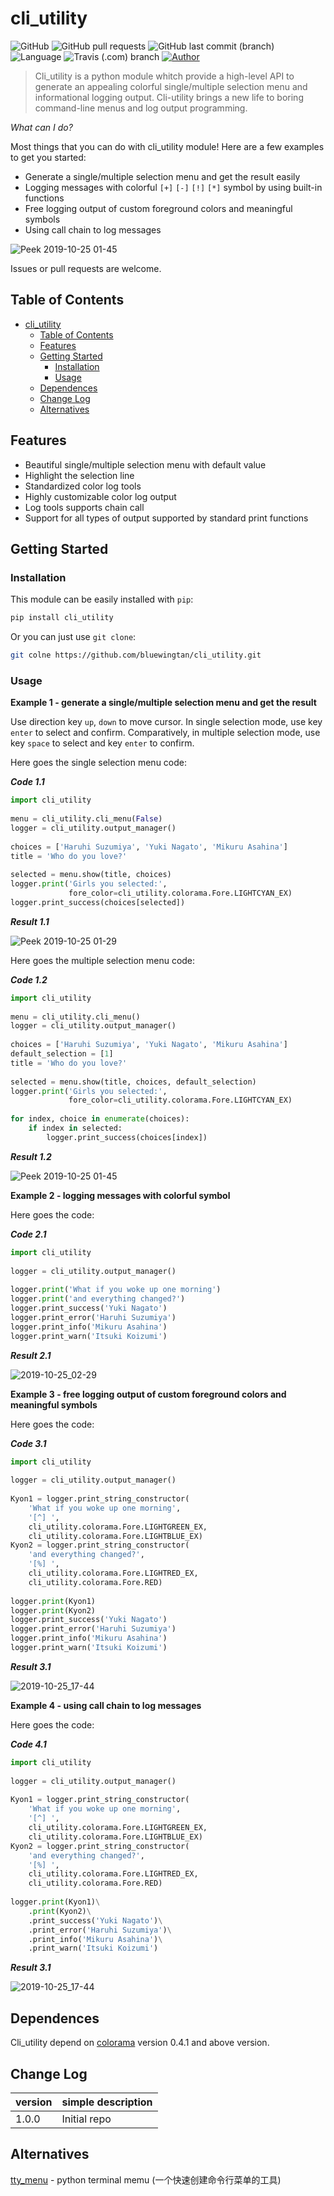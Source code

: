 #  cli_utility
  
  
![GitHub](https://img.shields.io/github/license/bluewingtan/cli_utility ) ![GitHub pull requests](https://img.shields.io/github/issues-pr/bluewingtan/cli_utility ) ![GitHub last commit (branch)](https://img.shields.io/github/last-commit/bluewingtan/cli_utility/master ) ![Language](https://img.shields.io/badge/language-python-brightgreen ) ![Travis (.com) branch](https://img.shields.io/travis/com/bluewingtan/cli_utility/master ) [![Author](https://img.shields.io/badge/powered%20by-BlueWingTan-blue? )](https://github.com/bluewingtan)
  
> Cli_utility is a python module whitch provide a high-level API to generate an appealing colorful single/multiple selection menu and informational logging output. Cli-utility brings a new life to boring command-line menus and log output programming.
  
*What can I do?*
  
Most things that you can do with cli_utility module! Here are a few examples to get you started:
  
- Generate a single/multiple selection menu and get the result easily
- Logging messages with colorful `[+]` `[-]` `[!]` `[*]` symbol by using built-in functions
- Free logging output of custom foreground colors and meaningful symbols
- Using call chain to log messages
  
![Peek 2019-10-25 01-45](https://i.loli.net/2019/10/25/dJHh5wUZ8jupPlQ.gif )
  
Issues or pull requests are welcome.
  
##  Table of Contents
  
  
- [cli_utility](#cli_utility )
  - [Table of Contents](#table-of-contents )
  - [Features](#features )
  - [Getting Started](#getting-started )
    - [Installation](#installation )
    - [Usage](#usage )
  - [Dependences](#dependences )
  - [Change Log](#change-log )
  - [Alternatives](#alternatives )
  
##  Features
  
  
- Beautiful single/multiple selection menu with default value
- Highlight the selection line
- Standardized color log tools
- Highly customizable color log output
- Log tools supports chain call
- Support for all types of output supported by standard print functions
  
##  Getting Started
  
  
###  Installation
  
  
This module can be easily installed with `pip`:
  
```bash
pip install cli_utility
```
  
Or you can just use `git clone`:
  
```bash
git colne https://github.com/bluewingtan/cli_utility.git
```
  
###  Usage
  
  
**Example 1 - generate a single/multiple selection menu and get the result**
  
Use direction key `up`, `down` to move cursor. In single selection mode, use key `enter` to select and confirm. Comparatively, in multiple selection mode, use key `space` to select and key `enter` to confirm.
  
Here goes the single selection menu code:
  
***Code 1.1***
  
```python
import cli_utility
  
menu = cli_utility.cli_menu(False)
logger = cli_utility.output_manager()
  
choices = ['Haruhi Suzumiya', 'Yuki Nagato', 'Mikuru Asahina']
title = 'Who do you love?'
  
selected = menu.show(title, choices)
logger.print('Girls you selected:',
             fore_color=cli_utility.colorama.Fore.LIGHTCYAN_EX)
logger.print_success(choices[selected])
```
  
***Result 1.1***
  
![Peek 2019-10-25 01-29](https://i.loli.net/2019/10/25/Fo73ctIyPSqTzeJ.gif )
  
Here goes the multiple selection menu code:
  
***Code 1.2***
  
```python
import cli_utility
  
menu = cli_utility.cli_menu()
logger = cli_utility.output_manager()
  
choices = ['Haruhi Suzumiya', 'Yuki Nagato', 'Mikuru Asahina']
default_selection = [1]
title = 'Who do you love?'
  
selected = menu.show(title, choices, default_selection)
logger.print('Girls you selected:',
             fore_color=cli_utility.colorama.Fore.LIGHTCYAN_EX)
  
for index, choice in enumerate(choices):
    if index in selected:
        logger.print_success(choices[index])
```
  
***Result 1.2***
  
![Peek 2019-10-25 01-45](https://i.loli.net/2019/10/25/dJHh5wUZ8jupPlQ.gif )
  
**Example 2 - logging messages with colorful symbol**
  
Here goes the code:
  
***Code 2.1***
  
```python
import cli_utility
  
logger = cli_utility.output_manager()
  
logger.print('What if you woke up one morning')
logger.print('and everything changed?')
logger.print_success('Yuki Nagato')
logger.print_error('Haruhi Suzumiya')
logger.print_info('Mikuru Asahina')
logger.print_warn('Itsuki Koizumi')
```
  
***Result 2.1***
  
![2019-10-25_02-29](https://i.loli.net/2019/10/25/t9x6z7EuGDVPKoj.png )
  
**Example 3 - free logging output of custom foreground colors and meaningful symbols**
  
Here goes the code:
  
***Code 3.1***
  
```python
import cli_utility
  
logger = cli_utility.output_manager()
  
Kyon1 = logger.print_string_constructor(
    'What if you woke up one morning', 
    '[^] ',
    cli_utility.colorama.Fore.LIGHTGREEN_EX, 
    cli_utility.colorama.Fore.LIGHTBLUE_EX)
Kyon2 = logger.print_string_constructor(
    'and everything changed?',
    '[%] ',
    cli_utility.colorama.Fore.LIGHTRED_EX,
    cli_utility.colorama.Fore.RED)
  
logger.print(Kyon1)
logger.print(Kyon2)
logger.print_success('Yuki Nagato')
logger.print_error('Haruhi Suzumiya')
logger.print_info('Mikuru Asahina')
logger.print_warn('Itsuki Koizumi')
```
  
***Result 3.1***
  
![2019-10-25_17-44](https://i.loli.net/2019/10/25/qEaYZWJTui6fcD3.png )
  
**Example 4 - using call chain to log messages**
  
Here goes the code:
  
***Code 4.1***
  
```python
import cli_utility
  
logger = cli_utility.output_manager()
  
Kyon1 = logger.print_string_constructor(
    'What if you woke up one morning', 
    '[^] ',
    cli_utility.colorama.Fore.LIGHTGREEN_EX, 
    cli_utility.colorama.Fore.LIGHTBLUE_EX)
Kyon2 = logger.print_string_constructor(
    'and everything changed?',
    '[%] ',
    cli_utility.colorama.Fore.LIGHTRED_EX,
    cli_utility.colorama.Fore.RED)
  
logger.print(Kyon1)\
    .print(Kyon2)\
    .print_success('Yuki Nagato')\
    .print_error('Haruhi Suzumiya')\
    .print_info('Mikuru Asahina')\
    .print_warn('Itsuki Koizumi')
```
  
***Result 3.1***
  
![2019-10-25_17-44](https://i.loli.net/2019/10/25/qEaYZWJTui6fcD3.png )
  
##  Dependences
  
  
Cli_utility depend on [colorama](https://pypi.org/project/colorama/ ) version 0.4.1 and above version.
  
##  Change Log
  
  
version | simple description
--|--
1.0.0| Initial repo
  
##  Alternatives
  
  
[tty_menu](https://github.com/gojuukaze/tty_menu ) - python terminal memu (一个快速创建命令行菜单的工具) 
  
  